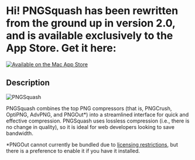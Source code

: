 # Hi! PNGSquash has been rewritten from the ground up in version 2.0, and is available exclusively to the App Store. Get it here:

[![Available on the Mac App Store](https://github.com/msanders/PNGSquash/raw/master/readme-images/appstore.png)](http://itunes.apple.com/us/app/pngsquash/id442141176?mt=12)

## Description

![PNGSquash](https://github.com/msanders/PNGSquash/raw/master/readme-images/squash.png)

PNGSquash combines the top PNG compressors (that is, PNGCrush, OptiPNG, AdvPNG, and PNGOut*) into a streamlined interface for quick and effective compression. PNGSquash uses lossless compression (i.e., there is no change in quality), so it is ideal for web developers looking to save bandwidth.

*PNGOut cannot currently be bundled due to [licensing restrictions](http://www.advsys.net/ken/utils.htm#pngoutkziplicense), but there is a preference to enable it if you have it installed.
